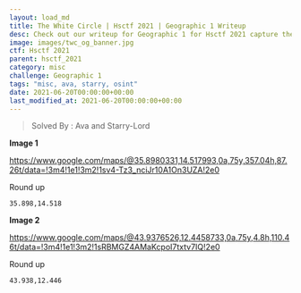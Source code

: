 ```yaml
---
layout: load_md
title: The White Circle | Hsctf 2021 | Geographic 1 Writeup
desc: Check out our writeup for Geographic 1 for Hsctf 2021 capture the flag competition.
image: images/twc_og_banner.jpg
ctf: Hsctf 2021
parent: hsctf_2021
category: misc
challenge: Geographic 1
tags: "misc, ava, starry, osint"
date: 2021-06-20T00:00:00+00:00
last_modified_at: 2021-06-20T00:00:00+00:00
---
```



> Solved By : Ava and Starry-Lord

**Image 1**

https://www.google.com/maps/@35.8980331,14.517993,0a,75y,357.04h,87.26t/data=!3m4!1e1!3m2!1sv4-Tz3_nciJr10A1On3UZA!2e0

Round up

```
35.898,14.518
```

**Image 2**

https://www.google.com/maps/@43.9376526,12.4458733,0a,75y,4.8h,110.46t/data=!3m4!1e1!3m2!1sRBMGZ4AMaKcpoI7txtv7IQ!2e0

Round up

```
43.938,12.446
```


